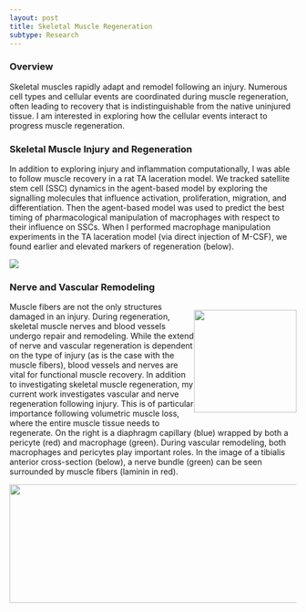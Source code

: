 ```yaml
---
layout: post
title: Skeletal Muscle Regeneration
subtype: Research
---
```


### Overview

Skeletal muscles rapidly adapt and remodel following an injury. 
Numerous cell types and cellular events are coordinated during muscle regeneration, often leading to recovery that 
is indistinguishable from the native uninjured tissue. 
I am interested in exploring how the cellular events interact to progress muscle regeneration.


### Skeletal Muscle Injury and Regeneration 
In addition to exploring injury and inflammation computationally, I was able to follow muscle recovery in a rat TA laceration model.
We tracked satellite stem cell (SSC) dynamics in the agent-based model by exploring the signalling molecules that influence activation, proliferation, migration, and differentiation.
Then the agent-based model was used to predict the best timing of pharmacological manipulation of macrophages with respect to their influence on SSCs.
When I performed macrophage manipulation experiments in the TA laceration model (via direct injection of M-CSF), we found earlier and elevated markers of regeneration (below).
<p><img src="{{ site.baseurl }}images/TA_SSCandcentralnuclei.png"></p>


### Nerve and Vascular Remodeling

<p style="float: right;"><img class="margined" src="{{ site.baseurl }}images/FDB_capillary_pericyte_mac2.png" width="180px" ></p>

Muscle fibers are not the only structures damaged in an injury. 
During regeneration, skeletal muscle nerves and blood vessels undergo repair and remodeling.
While the extend of nerve and vascular regeneration is dependent on the type of injury (as is the case with the muscle fibers), 
blood vessels and nerves are vital for functional muscle recovery.
In addition to investigating skeletal muscle regeneration, my current work investigates vascular and nerve regeneration following injury.
This is of particular importance following volumetric muscle loss, where the entire muscle tissue needs to regenerate.
On the right is a diaphragm capillary (blue) wrapped by both a pericyte (red) and macrophage (green). 
During vascular remodeling, both macrophages and pericytes play important roles.
In the image of a tibialis anterior cross-section (below), a nerve bundle (green) can be seen surrounded by muscle fibers (laminin in red).

<img  class="margined" src="{{ site.baseurl }}images/TA_nervebundle_20_3.png" width="510px" height="208px"/>


<div style="clear:right"> </dev>

